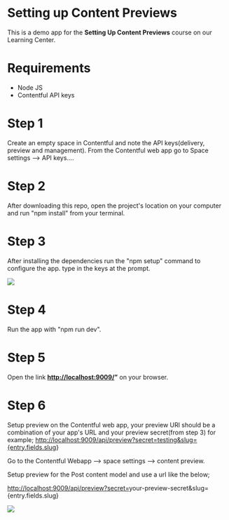 # Setting up Content Previews

This is a demo app for the **Setting Up Content Previews** course on our Learning Center.

# Requirements

 - Node JS
 - Contentful API keys



# Step 1

Create an empty space in Contentful and note the API keys(delivery, preview and management).
From the Contentful web app go to  Space settings --> API keys....


# Step 2
After downloading this repo, open the project's location on your computer and run "npm install" from your terminal.

# Step 3
After installing the dependencies run the "npm setup" command to configure the app.
type in the keys at the prompt. 


**![](https://lh4.googleusercontent.com/gV77Phr6-Pg9z8VyKu4nvkN4Kq4r9BLLFUXfiFP4cBHyMB5mwCm0SzI9zQtfbygAAQMWt749G8XrFETx8Qs6UaxqkWnXtzH-lqvjCZv2vrT-0MmyXe3_MEPrWF5aSxguOposws2y=s0)**


# Step 4
Run the app with "npm run dev".

# Step 5
Open the link **[http://localhost:9009/](http://localhost:9009/)”** on your browser.

# Step 6
Setup preview on the Contentful web app, your preview URl should be a combination of your app's URL and your preview secret(from step 3) for example; [http://localhost:9009/api/preview?secret=testing&slug={entry.fields.slug](http://localhost:9009/api/preview?secret=testing&slug=%7Bentry.fields.slug)}

Go to the Contentful Webapp --> space settings --> content preview.

Setup preview for the Post content model and use a url like the below;

[http://localhost:9009/api/preview?secret=](http://localhost:9009/api/preview?secret=your)your-preview-secret&slug={entry.fields.slug}

**![](https://lh5.googleusercontent.com/pteeUdPY97uJGVZvIPbvWGnC48YZvb0CfE3g0EI4mAsQ4_trTLuqpQWA86yLGnDym9wnp526UT77fFu6w-SfJYA2SHto_umHh53M00BDI2eMk_j4c9NMc8hWjY2eJjxQfnYHJHRY=s0)**



